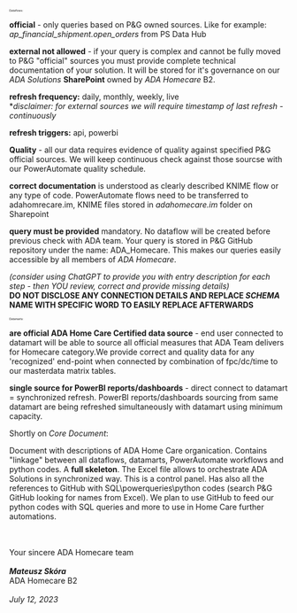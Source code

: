 <span style="font-size: 5;">Dataflows:</span>

**official** - only queries based on P&G owned sources. Like for example: _ap_financial_shipment.open_orders_ from PS Data Hub

**external not allowed** - if your query is complex and cannot be fully moved to P&G "official" sources you must provide complete technical documentation of your solution. It will be stored for it's governance on our _ADA Solutions_ **SharePoint** owned by _ADA Homecare_ B2.

**refresh frequency:** daily, monthly, weekly, live  
*_disclaimer: for external sources we will require timestamp of last refresh - continuously_

**refresh triggers:** api, powerbi

**Quality** - all our data requires evidence of quality against specified P&G official sources. We will keep continuous check against those sourcse with our PowerAutomate quality schedule.

**correct documentation** is understood as clearly described KNIME flow or any type of code. PowerAutomate flows need to be transferred to adahomrecare.im, KNIME files stored in _adahomecare.im_ folder on Sharepoint 

**query must be provided** mandatory. No dataflow will be created before previous check with ADA team. Your query is stored in P&G GitHub repository under the name: ADA_Homecare. This makes our queries easily accessible by all members of _ADA Homecare_.

_(consider using ChatGPT to provide you with entry description for each step - then YOU review, correct and provide missing details)_  
**DO NOT DISCLOSE ANY CONNECTION DETAILS AND REPLACE _SCHEMA_ NAME WITH SPECIFIC WORD TO EASILY REPLACE AFTERWARDS**

<span style="font-size: 5;">Datamarts:</span>

**are official ADA Home Care Certified data source** - end user connected to datamart will be able to source all official measures that ADA Team delivers for Homecare category.We provide correct and quality data for any 'recognized' end-point when connected by combination of fpc/dc/time to our masterdata matrix tables.

**single source for PowerBI reports/dashboards** - direct connect to datamart = synchronized refresh. PowerBI reports/dashboards sourcing from same datamart are being refreshed simultaneously with datamart using minimum capacity. 


Shortly on _Core Document_:

Document with descriptions of ADA Home Care organication. Contains "linkage" between all dataflows, datamarts, PowerAutomate workflows and python codes. A **full skeleton**. The Excel file allows to orchestrate ADA Solutions in synchronized way. This is a control panel. Has also all the references to GitHub with SQL\powerqueries\python codes (search P&G GitHub looking for names from Excel). We plan to use GitHub to feed our python codes with SQL queries and more to use in Home Care further automations.

<br></br>
Your sincere
ADA Homecare team
<br></br>
_**Mateusz Skóra**_  
ADA Homecare B2
<br></br>
<span style="font-style: italic;">July 12, 2023</span>

